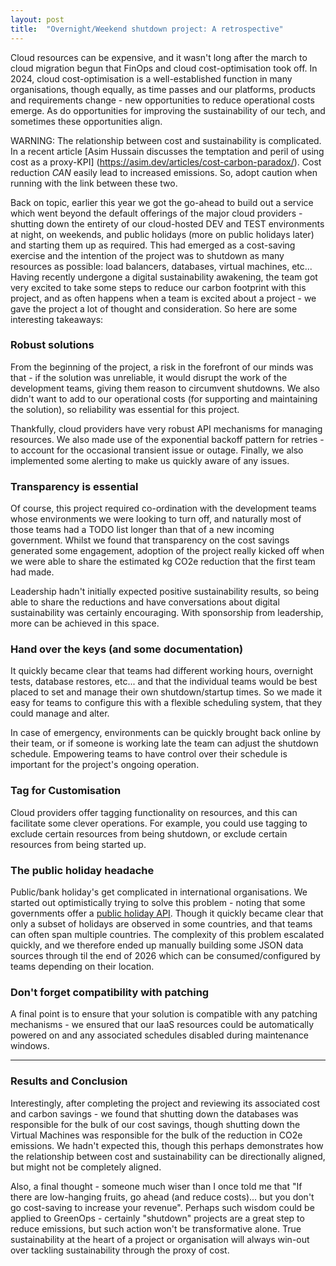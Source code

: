 ```yaml
---
layout: post
title:  "Overnight/Weekend shutdown project: A retrospective"
---
```


Cloud resources can be expensive, and it wasn't long after the march to cloud migration begun that FinOps and cloud cost-optimisation took off. In 2024, cloud cost-optimisation is a well-established function in many organisations, though equally, as time passes and our platforms, products and requirements change - new opportunities to reduce operational costs emerge. As do opportunities for improving the sustainability of our tech, and sometimes these opportunities align.

WARNING: The relationship between cost and sustainability is complicated. In a recent article [Asim Hussain discusses the temptation and peril of using cost as a proxy-KPI] (https://asim.dev/articles/cost-carbon-paradox/). Cost reduction _CAN_ easily lead to increased emissions. So, adopt caution when running with the link between these two.

Back on topic, earlier this year we got the go-ahead to build out a service which went beyond the default offerings of the major cloud providers - shutting down the entirety of our cloud-hosted DEV and TEST environments at night, on weekends, and public holidays (more on public holidays later) and starting them up as required. This had emerged as a cost-saving exercise and the intention of the project was to shutdown as many resources as possible: load balancers, databases, virtual machines, etc... Having recently undergone a digital sustainability awakening, the team got very excited to take some steps to reduce our carbon footprint with this project, and as often happens when a team is excited about a project - we gave the project a lot of thought and consideration. So here are some interesting takeaways:


### Robust solutions
From the beginning of the project, a risk in the forefront of our minds was that - if the solution was unreliable, it would disrupt the work of the development teams, giving them reason to circumvent shutdowns. We also didn't want to add to our operational costs (for supporting and maintaining the solution), so reliability was essential for this project.

Thankfully, cloud providers have very robust API mechanisms for managing resources. We also made use of the exponential backoff pattern for retries - to account for the occasional transient issue or outage. Finally, we also implemented some alerting to make us quickly aware of any issues.

### Transparency is essential
Of course, this project required co-ordination with the development teams whose environments we were looking to turn off, and naturally most of those teams had a TODO list longer than that of a new incoming government. Whilst we found that transparency on the cost savings generated some engagement, adoption of the project really kicked off when we were able to share the estimated kg CO2e reduction that the first team had made.

Leadership hadn't initially expected positive sustainability results, so being able to share the reductions and have conversations about digital sustainability was certainly encouraging. With sponsorship from leadership, more can be achieved in this space.

### Hand over the keys (and some documentation)
It quickly became clear that teams had different working hours, overnight tests, database restores, etc... and that the individual teams would be best placed to set and manage their own shutdown/startup times. So we made it easy for teams to configure this with a flexible scheduling system, that they could manage and alter.

In case of emergency, environments can be quickly brought back online by their team, or if someone is working late the team can adjust the shutdown schedule. Empowering teams to have control over their schedule is important for the project's ongoing operation.

### Tag for Customisation
Cloud providers offer tagging functionality on resources, and this can facilitate some clever operations. For example, you could use tagging to exclude certain resources from being shutdown, or exclude certain resources from being started up.

### The public holiday headache
Public/bank holiday's get complicated in international organisations. We started out optimistically trying to solve this problem - noting that some governments offer a [public holiday API](https://www.api.gov.uk/gds/bank-holidays/#bank-holidays). Though it quickly became clear that only a subset of holidays are observed in some countries, and that teams can often span multiple countries. The complexity of this problem escalated quickly, and we therefore ended up manually building some JSON data sources through til the end of 2026 which can be consumed/configured by teams depending on their location.

### Don't forget compatibility with patching
A final point is to ensure that your solution is compatible with any patching mechanisms - we ensured that our IaaS resources could be automatically powered on and any associated schedules disabled during maintenance windows.

---

### Results and Conclusion

Interestingly, after completing the project and reviewing its associated cost and carbon savings - we found that shutting down the databases was responsible for the bulk of our cost savings, though shutting down the Virtual Machines was responsible for the bulk of the reduction in CO2e emissions. We hadn't expected this, though this perhaps demonstrates how the relationship between cost and sustainability can be directionally aligned, but might not be completely aligned.

Also, a final thought - someone much wiser than I once told me that "If there are low-hanging fruits, go ahead (and reduce costs)... but you don't go cost-saving to increase your revenue". Perhaps such wisdom could be applied to GreenOps - certainly "shutdown" projects are a great step to reduce emissions, but such action won't be transformative alone. True sustainability at the heart of a project or organisation will always win-out over tackling sustainability through the proxy of cost.
